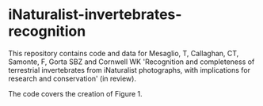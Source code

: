 # iNaturalist-invertebrates-recognition
This repository contains code and data for Mesaglio, T, Callaghan, CT, Samonte, F, Gorta SBZ and Cornwell WK 'Recognition and completeness of terrestrial invertebrates from iNaturalist photographs, with implications for research and conservation' (in review).

The code covers the creation of Figure 1.
